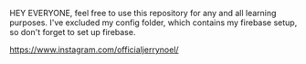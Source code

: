 HEY EVERYONE, feel free to use this repository for any and all learning purposes.
I've excluded my config folder, which contains my firebase setup, so don't
forget to set up firebase. 


https://www.instagram.com/officialjerrynoel/
